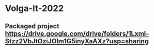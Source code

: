 # Volga-It-2022

## Packaged project https://drive.google.com/drive/folders/1Lxml-Stzz2VbJtOziJOIm1G5inyXaAXz?usp=sharing
